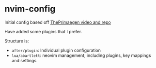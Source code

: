 # nvim-config


Initial config based off [ThePrimaegen video and repo](https://github.com/ThePrimeagen/init.lua)


Have added some plugins that I prefer.

Structure is:

 - `after/plugin`: Individual plugin configuration
 - `lua/abartlett`: neovim management, including plugins, key mappings and settings
 

